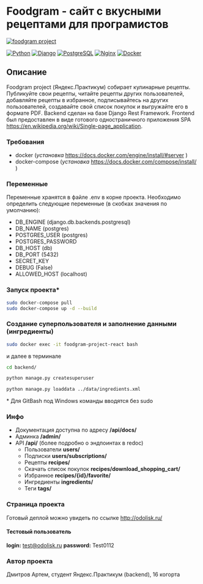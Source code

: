 # Foodgram - сайт с вкусными рецептами для програмистов

[![foodgram project](https://github.com/odolisk/foodgram-project-react/actions/workflows/foodgram_workflow.yml/badge.svg)](https://github.com/odolisk/foodgram-project-react/actions/workflows/foodgram_workflow.yml)

[![Python](https://img.shields.io/badge/-Python-464646??style=flat-square&amp;logo=Python)](https://www.python.org/)
[![Django](https://img.shields.io/badge/-Django-464646??style=flat-square&amp;logo=Django)](https://www.djangoproject.com)
[![PostgreSQL](https://img.shields.io/badge/-PostgreSQL-464646??style=flat-square&amp;logo=PostgreSQL)](https://www.postgresql.org/)
[![Nginx](https://img.shields.io/badge/-NGINX-464646??style=flat-square&amp;logo=NGINX)](https://nginx.org/)
[![Docker](https://img.shields.io/badge/-docker-464646??style=flat-square&amp;logo=docker)](https://www.docker.com/)

## Описание

Foodgram project (Яндекс.Практикум) собирает кулинарные рецепты. Публикуйте свои рецепты, читайте рецепты других пользователей, добавляйте рецепты в избранное, подписывайтесь на других пользователей, создавайте свой список покупок и выгружайте его в формате PDF.
Backend сделан на базе Django Rest Framework. Frontend был предоставлен в виде готового одностраничного приложения SPA <https://en.wikipedia.org/wiki/Single-page_application>.

### Требования

- docker (_установка_ <https://docs.docker.com/engine/install/#server> )
- docker-compose (_установка_ <https://docs.docker.com/compose/install/> )

### Переменные

Переменные хранятся в файле .env в корне проекта.
Необходимо определить следующие переменные (в скобках значения по умолчанию):

- DB_ENGINE (django.db.backends.postgresql)
- DB_NAME (postgres)
- POSTGRES_USER (postgres)
- POSTGRES_PASSWORD
- DB_HOST (db)
- DB_PORT (5432)
- SECRET_KEY
- DEBUG (False)
- ALLOWED_HOST (localhost)

### Запуск проекта*

```bash
sudo docker-compose pull
sudo docker-compose up -d --build
```

### Создание суперпользователя и заполнение данными (ингредиенты)

```bash
sudo docker exec -it foodgram-project-react bash
```

и далее в терминале

```bash
cd backend/

python manage.py createsuperuser

python manage.py loaddata ../data/ingredients.xml
```

\* Для GitBash под Windows команды вводятся без sudo

### Инфо

- Документация доступна по адресу **/api/docs/**
- Админка **/admin/**
- API **/api/** (более подробно о эндпоинтах в redoc)
  - Пользователи **users/**
  - Подписки **users/subscriptions/**
  - Рецепты **recipes/**
  - Скачать список покупок **recipes/download_shopping_cart/**
  - Избранное **recipes/{id}/favorite/**
  - Ингредиенты **ingredients/**
  - Теги **tags/**

### Страница проекта

Готовый деплой можно увидеть по ссылке <http://odolisk.ru/>

#### Тестовый пользователь

**login:** test@odolisk.ru
**password:** Test0112

### Автор проекта

Дмитров Артем, студент Яндекс.Практикум (backend), 16 когорта
